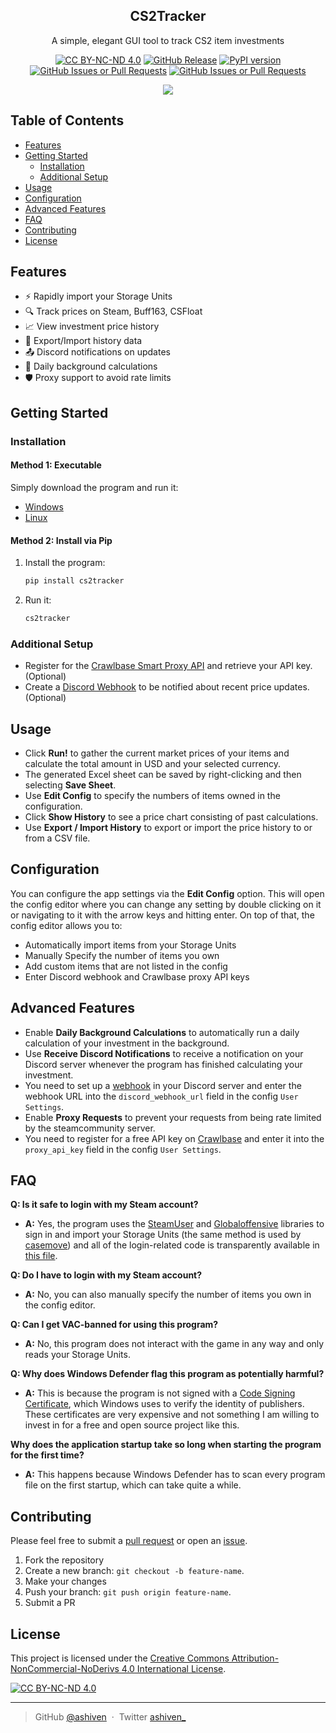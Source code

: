 <p align="center">
  <h2 align="center">CS2Tracker</h2>
</p>

<p align="center">
  A simple, elegant GUI tool to track CS2 item investments
</p>

<div align="center">

[![CC BY-NC-ND 4.0][cc-by-nc-nd-shield]][cc-by-nc-nd]
[![GitHub Release](https://img.shields.io/github/v/release/ashiven/cs2tracker)](https://github.com/ashiven/cs2tracker/releases)
[![PyPI version](https://badge.fury.io/py/cs2tracker.svg)](https://badge.fury.io/py/cs2tracker)
[![GitHub Issues or Pull Requests](https://img.shields.io/github/issues/ashiven/cs2tracker)](https://github.com/ashiven/cs2tracker/issues)
[![GitHub Issues or Pull Requests](https://img.shields.io/github/issues-pr/ashiven/cs2tracker)](https://github.com/ashiven/cs2tracker/pulls)

<img src="./assets/demo.gif"/>
</div>

## Table of Contents

- [Features](#features)
- [Getting Started](#getting-started)
  - [Installation](#installation)
  - [Additional Setup](#additional-setup)
- [Usage](#usage)
- [Configuration](#configuration)
- [Advanced Features](#advanced-features)
- [FAQ](#faq)
- [Contributing](#contributing)
- [License](#license)

## Features

- ⚡ Rapidly import your Storage Units
- 🔍 Track prices on Steam, Buff163, CSFloat
- 📈 View investment price history
- 🧾 Export/Import history data
- 📤 Discord notifications on updates
- 📅 Daily background calculations
- 🛡️ Proxy support to avoid rate limits

## Getting Started

### Installation

#### Method 1: Executable

Simply download the program and run it:

- [Windows](https://github.com/ashiven/cs2tracker/releases/latest/download/cs2tracker-setup.exe)
- [Linux](https://github.com/ashiven/cs2tracker/releases/latest/download/cs2tracker-linux.zip)

#### Method 2: Install via Pip

1. Install the program:

   ```bash
   pip install cs2tracker
   ```

2. Run it:

   ```bash
   cs2tracker
   ```

### Additional Setup

- Register for the [Crawlbase Smart Proxy API](https://crawlbase.com/) and retrieve your API key. (Optional)
- Create a [Discord Webhook](https://support.discord.com/hc/en-us/articles/228383668-Intro-to-Webhooks) to be notified about recent price updates. (Optional)

## Usage

- Click **Run!** to gather the current market prices of your items and calculate the total amount in USD and your selected currency.
- The generated Excel sheet can be saved by right-clicking and then selecting **Save Sheet**.
- Use **Edit Config** to specify the numbers of items owned in the configuration.
- Click **Show History** to see a price chart consisting of past calculations.
- Use **Export / Import History** to export or import the price history to or from a CSV file.

## Configuration

You can configure the app settings via the **Edit Config** option.
This will open the config editor where you can change any setting by double clicking on it or navigating to it with the arrow keys and hitting enter. On top of that, the config editor allows you to:

- Automatically import items from your Storage Units
- Manually Specify the number of items you own
- Add custom items that are not listed in the config
- Enter Discord webhook and Crawlbase proxy API keys

## Advanced Features

- Enable **Daily Background Calculations** to automatically run a daily calculation of your investment in the background.
- Use **Receive Discord Notifications** to receive a notification on your Discord server whenever the program has finished calculating your investment.
- You need to set up a [webhook](https://support.discord.com/hc/en-us/articles/228383668-Intro-to-Webhooks) in your Discord server and enter the webhook URL into the `discord_webhook_url` field in the config `User Settings`.
- Enable **Proxy Requests** to prevent your requests from being rate limited by the steamcommunity server.
- You need to register for a free API key on [Crawlbase](crawlbase.com) and enter it into the `proxy_api_key` field in the config `User Settings`.

## FAQ

**Q: Is it safe to login with my Steam account?**
- **A:** Yes, the program uses the [SteamUser](https://github.com/DoctorMcKay/node-steam-user?tab=readme-ov-file#methods-) and [Globaloffensive](https://github.com/DoctorMcKay/node-globaloffensive) libraries to sign in and import your Storage Units (the same method is used by [casemove](https://github.com/nombersDev/casemove)) and all of the login-related code is transparently available in [this file](cs2tracker/data/get_inventory.js).

**Q: Do I have to login with my Steam account?**
- **A:** No, you can also manually specify the number of items you own in the config editor.

**Q: Can I get VAC-banned for using this program?**
- **A:** No, this program does not interact with the game in any way and only reads your Storage Units.

**Q: Why does Windows Defender flag this program as potentially harmful?**
- **A:** This is because the program is not signed with a [Code Signing Certificate](https://www.globalsign.com/en/code-signing-certificate/what-is-code-signing-certificate), which Windows uses to verify the identity of publishers. These certificates are very expensive and not something I am willing to invest in for a free and open source project like this.

**Why does the application startup take so long when starting the program for the first time?**
- **A:** This happens because Windows Defender has to scan every program file on the first startup, which can take quite a while.

## Contributing

Please feel free to submit a [pull request](https://github.com/ashiven/cs2tracker/pulls) or open an [issue](https://github.com/ashiven/cs2tracker/issues).

1. Fork the repository
2. Create a new branch: `git checkout -b feature-name`.
3. Make your changes
4. Push your branch: `git push origin feature-name`.
5. Submit a PR

## License

This project is licensed under the
[Creative Commons Attribution-NonCommercial-NoDerivs 4.0 International License][cc-by-nc-nd].

[![CC BY-NC-ND 4.0][cc-by-nc-nd-image]][cc-by-nc-nd]

[cc-by-nc-nd]: http://creativecommons.org/licenses/by-nc-nd/4.0/
[cc-by-nc-nd-image]: https://licensebuttons.net/l/by-nc-nd/4.0/88x31.png
[cc-by-nc-nd-shield]: https://img.shields.io/badge/License-CC%20BY--NC--ND%204.0-lightgrey.svg

---

> GitHub [@ashiven](https://github.com/Ashiven) &nbsp;&middot;&nbsp;
> Twitter [ashiven\_](https://twitter.com/ashiven_)
